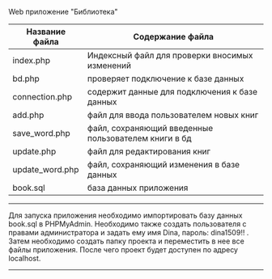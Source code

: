 Web приложение "Библиотека"

Название файла  | Содержание файла
----------------|----------------------
index.php       | Индексный файл для проверки вносимых изменений 
bd.php       | проверяет подключение к базе данных
connection.php   | содержит данные для подключения к базе данных
add.php       | файл для ввода пользователем новых книг
save_word.php    | файл, сохраняющий введенные пользователем книги в бд
update.php | файл для редактирования книг
update_word.php      | файл, сохраняющий изменения в базе данных
book.sql    | база данных приложения

--------------------------------------

Для запуска приложения необходимо импортировать базу данных book.sql в PHPMyAdmin. Необходимо также создать пользователя с правами администратора и задать ему имя Dina, пароль: dina1509!! . Затем необходимо создать папку проекта и переместить в нее все файлы приложения. После чего проект будет доступен по адресу localhost. 

--------------------------------------



